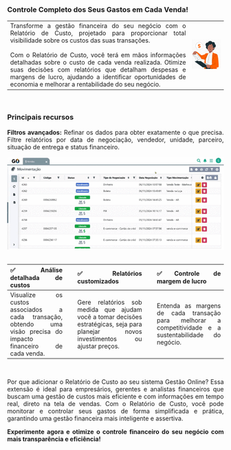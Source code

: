 <div style="text-align: justify">

### Controle Completo dos Seus Gastos em Cada Venda!

| | |
|-|-|
|Transforme a gestão financeira do seu negócio com o Relatório de Custo, projetado para proporcionar total visibilidade sobre os custos das suas transações.<br><br>Com o Relatório de Custo, você terá em mãos informações detalhadas sobre o custo de cada venda realizada. Otimize suas decisões com relatórios que detalham despesas e margens de lucro, ajudando a identificar oportunidades de economia e melhorar a rentabilidade do seu negócio. |![](https://github.com/Gestao-Online/public-docs/blob/f802dd7b01ef2ee7ebd33037628ada0c2d1b4830/erp-v2/assets/marketplace/go_relatorio_custo/report-custo.png?raw=true) |

<br>

### Principais recursos

**Filtros avançados:** Refinar os dados para obter exatamente o que precisa. Filtre relatórios por data de negociação, vendedor, unidade, parceiro, situação de entrega e status financeiro.

<div style="text-align: center">
    <img src="https://github.com/Gestao-Online/public-docs/blob/f802dd7b01ef2ee7ebd33037628ada0c2d1b4830/erp-v2/assets/marketplace/go_relatorio_custo/marketplace_report_custo.gif?raw=true" alt="0" width="800"> 
</div>

<br>

|✅**Análise detalhada de custos** |<p style="color: white;"> _ </p> |✅**Relatórios customizados**|<p style="color: white;"> _ </p> |✅**Controle de margem de lucro** |
|--------------------------------|-|---------------------------|-|-------------------------------|
|Visualize os custos associados a cada transação, obtendo uma visão precisa do impacto financeiro de cada venda. ||Gere relatórios sob medida que ajudam você a tomar decisões estratégicas, seja para planejar novos investimentos ou ajustar preços. | |Entenda as margens de cada transação para melhorar a competitividade e a sustentabilidade do negócio. |

<br>

Por que adicionar o Relatório de Custo ao seu sistema Gestão Online? Essa extensão é ideal para empresários, gerentes e analistas financeiros que buscam uma gestão de custos mais eficiente e com informações em tempo real, direto na tela de vendas. Com o Relatório de Custo, você pode monitorar e controlar seus gastos de forma simplificada e prática, garantindo uma gestão financeira mais inteligente e assertiva.

**Experimente agora e otimize o controle financeiro do seu negócio com mais transparência e eficiência!**

</div>